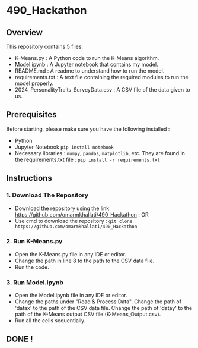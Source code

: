 # 490_Hackathon
## Overview
This repository contains 5 files:
- K-Means.py : A Python code to run the K-Means algorithm.
- Model.ipynb : A Jupyter notebook that contains my model.
- README.md : A readme to understand how to run the model.
- requirements.txt : A text file containing the required modules to run the model properly.
- 2024_PersonalityTraits_SurveyData.csv : A CSV file of the data given to us.
## Prerequisites
Before starting, please make sure you have the following installed :
- Python
- Jupyter Notebook `pip install notebook`
- Necessary libraries : `numpy`, `pandas`, `matplotlib`, etc. They are found in the requirements.txt file : `pip install -r requirements.txt`
## Instructions
### 1. Download The Repository
- Download the repository using the link https://github.com/omarmkhallati/490_Hackathon : OR
- Use cmd to download the repository : `git clone https://github.com/omarmkhallati/490_Hackathon`
### 2. Run K-Means.py
- Open the K-Means.py file in any IDE or editor.
- Change the path in line 8 to the path to the CSV data file.
- Run the code.
### 3. Run Model.ipynb
- Open the Model.ipynb file in any IDE or editor.
- Change the paths under "Read & Process Data". Change the path of 'datax' to the path of the CSV data file. Change the path of 'datay' to the path of the K-Means output CSV file (K-Means_Output.csv).
- Run all the cells sequentially.
## DONE !
